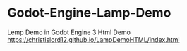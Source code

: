 # Godot-Engine-Lamp-Demo
Lemp Demo in Godot Engine 3
Html Demo https://christislord12.github.io/LampDemoHTML/index.html
